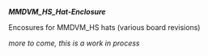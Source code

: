 ***MMDVM_HS_Hat-Enclosure***

Encosures for MMDVM_HS hats (various board revisions)

_more to come, this is a work in process_
